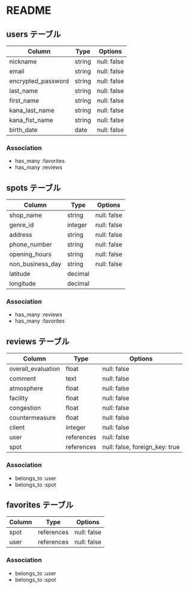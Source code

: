 # README

## users テーブル

| Column             | Type    | Options     |
| ------------------ | ------  | ----------- |
| nickname           | string  | null: false |
| email              | string  | null: false |
| encrypted_password | string  | null: false |
| last_name          | string  | null: false |
| first_name         | string  | null: false |
| kana_last_name     | string  | null: false |
| kana_fist_name     | string  | null: false |
| birth_date         | date    | null: false |

### Association
- has_many :favorites
- has_many :reviews


## spots テーブル

| Column             | Type    | Options     |
| ------------------ | ------  | ----------- |
| shop_name          | string  | null: false |
| genre_id           | integer | null: false |
| address            | string  | null: false |
| phone_number       | string  | null: false |
| opening_hours      | string  | null: false |
| non_business_day   | string  | null: false |
| latitude           | decimal | 
| longitude          | decimal | 

### Association
- has_many :reviews
- has_many :favorites


## reviews テーブル

| Column             | Type    | Options     |
| ------------------ | ------  | ----------- |
| overall_evaluation | float   | null: false |
| comment            | text    | null: false |
| atmosphere         | float   | null: false |
| facility           | float   | null: false |
| congestion         | float   | null: false |
| countermeasure     | float   | null: false |
| client             | integer | null: false |
| user               | references  | null: false |
| spot               | references  | null: false, foreign_key: true |

### Association
- belongs_to :user
- belongs_to :spot


## favorites テーブル

| Column             | Type       | Options     |
| ------------------ | ---------- | ----------- |
| spot               | references | null: false |
| user               | references | null: false |

### Association
- belongs_to :user
- belongs_to :spot